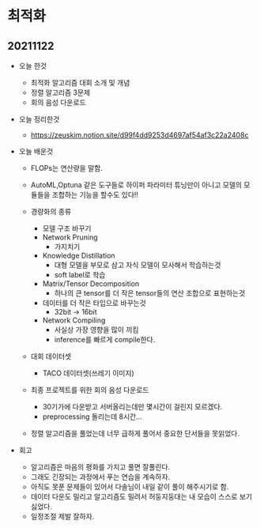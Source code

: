 
# 최적화

## 20211122
- 오늘 한것
    - 최적화 알고리즘 대회 소개 및 개념
    - 정렬 알고리즘 3문제
    - 회의 음성 다운로드

- 오늘 정리한것
    - https://zeuskim.notion.site/d99f4dd9253d4697af54af3c22a2408c
- 오늘 배운것
    - FLOPs는 연산량을 말함.
    - AutoML,Optuna 같은 도구들로 하이퍼 파라미터 튜닝만이 아니고 모델의 모듈들을 조합하는 기능을 할수도 있다!!
    - 경량화의 종류
        - 모델 구조 바꾸기
        - Network Pruning
            - 가지치기
        - Knowledge Distillation
            - 대형 모델을 부모로 삼고 자식 모델이 모사해서 학습하는것
            - soft label로 학습
        - Matrix/Tensor Decomposition
            - 하나의 큰 tensor를 더 작은 tensor들의 연산 조합으로 표현하는것
        - 데이터를 더 작은 타입으로 바꾸는것
            - 32bit -> 16bit
        - Network Compiling
            - 사실상 가장 영향을 많이 끼킴
            - inference를 빠르게 compile한다.
    - 대회 데이터셋
        - TACO 데이터셋(쓰레기 이미지)

    - 최종 프로젝트를 위한 회의 음성 다운로드
        - 30기가에 다운받고 서버올리는데만 몇시간이 걸린지 모르겠다.
        - preprocessing 돌리는데 8시간... 
    - 정렬 알고리즘을 풀었는데 너무 급하게 풀어서 중요한 단서들을 못읽었다.
        

- 회고
    - 알고리즘은 마음의 평화를 가지고 풀면 잘풀린다.
    - 그래도 긴장되는 과정에서 푸는 연습을 계속하자.
    - 아직도 못푼 문제들이 있어서 다솔님이 내일 같이 풀이 해주시기로 함.
    - 데이터 다운도 밀리고 알고리즘도 밀려서 허둥지둥대는 내 모습이 스스로 보기 싫었다.
    - 일정조절 제발 잘하자.